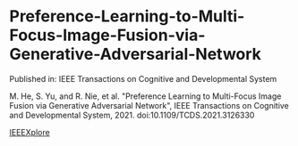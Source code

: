 # Preference-Learning-to-Multi-Focus-Image-Fusion-via-Generative-Adversarial-Network

Published in: IEEE Transactions on Cognitive and Developmental System

M. He, S. Yu, and R. Nie, et al. "Preference Learning to Multi-Focus Image Fusion via Generative Adversarial Network", IEEE Transactions on Cognitive and Developmental System, 2021. doi:10.1109/TCDS.2021.3126330

[IEEEXplore](https://ieeexplore.ieee.org/document/9608976)
